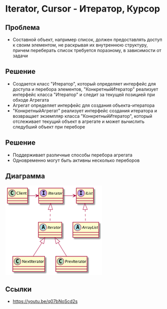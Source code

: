 # Iterator, Cursor - Итератор, Курсор

## Проблема

* Составной объект, например список, должен предоставлять доступ к своим элементом, 
    не раскрывая их внутреннюю структуру, причем переберать список требуется поразному,
    в зависимости от задачи

## Решение

* Создается класс "Итератор", который определяет интерфейс для доступа и перебора элементов,
    "КонкретныйИтератор" реализует интерфейс класса "Итератор" и следит за текущей позицией
    при обходе Агрегата
* Агрегат определяет интерфейс для создания объекта-итератора
* "КонкретныйАгрегат" реализует интерфейс создания итератора и возвращает экземпляр класса
    "КонкретныйИтератор", который отслеживает текущий объект в агрегате и может вычислить 
    следубший объект при переборе
    
## Решение

* Поддерживает различные способы перебора агрегата
* Одновременно могут быть активны несколько переборов
    
## Диаграмма

![Iterator](uml.png)

## Ссылки

* https://youtu.be/q07bNoScd2s